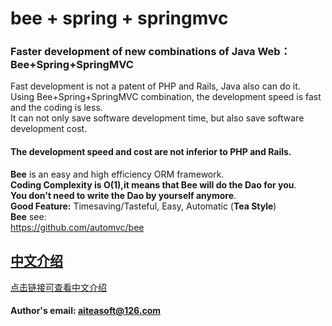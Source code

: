 
bee + spring + springmvc
=========

### Faster development of new combinations of Java Web：Bee+Spring+SpringMVC  
Fast development is not a patent of PHP and Rails, Java also can do it.  
Using Bee+Spring+SpringMVC combination, the development speed is fast and the coding is less.  
It can not only save software development time, but also save software development cost.  
#### The development speed and cost are not inferior to PHP and Rails.

**Bee** is an easy and high efficiency ORM framework.    
**Coding Complexity is O(1),it means that Bee will do the Dao for you**.  
**You don't need to write the Dao by yourself anymore**.  
**Good Feature:**  Timesaving/Tasteful, Easy, Automatic (**Tea Style**)   
**Bee** see:  
https://github.com/automvc/bee  

## [中文介绍](../../../bee-spring-springmvc/blob/master/README_CN.md)  
[点击链接可查看中文介绍](../../../bee-spring-springmvc/blob/master/README_CN.md)  


#### Author's email:    aiteasoft@126.com  